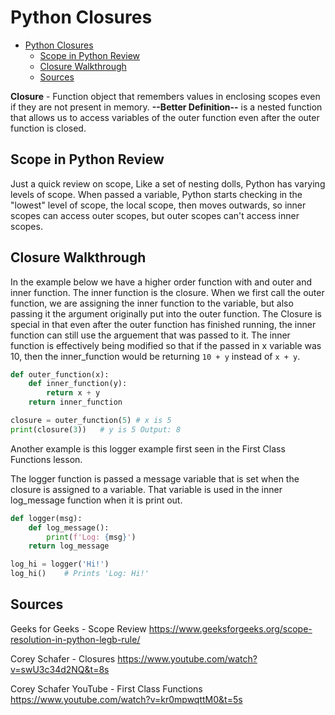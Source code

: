 # Python Closures

<!-- @import "[TOC]" {cmd="toc" depthFrom=1 depthTo=6 orderedList=false} -->

<!-- code_chunk_output -->

- [Python Closures](#python-closures)
  - [Scope in Python Review](#scope-in-python-review)
  - [Closure Walkthrough](#closure-walkthrough)
  - [Sources](#sources)

<!-- /code_chunk_output -->

**Closure** - Function object that remembers values in enclosing scopes even if they are not present in memory. **--Better Definition--** is a nested function that allows us to access variables of the outer function even after the outer function is closed.

## Scope in Python Review

Just a quick review on scope, Like a set of nesting dolls, Python has varying levels of scope. When passed a variable, Python starts checking in the "lowest" level of scope, the local scope, then moves outwards, so inner scopes can access outer scopes, but outer scopes can't access inner scopes.

## Closure Walkthrough

In the example below we have a higher order function with and outer and inner function. The inner function is the closure. When we first call the outer function, we are assigning the inner function to the variable, but also passing it the argument originally put into the outer function. The Closure is special in that even after the outer function has finished running, the inner function can still use the arguement that was passed to it. The inner function is effectively being modified so that if the passed in x variable was 10, then the inner_function would be returning `10 + y` instead of `x + y`.

```python
def outer_function(x):
    def inner_function(y):
        return x + y
    return inner_function

closure = outer_function(5) # x is 5
print(closure(3))   # y is 5 Output: 8
```

Another example is this logger example first seen in the First Class Functions lesson.

The logger function is passed a message variable that is set when the closure is assigned to a variable. That variable is used in the inner log_message function when it is print out.

```python
def logger(msg):
    def log_message():
        print(f'Log: {msg}')
    return log_message

log_hi = logger('Hi!')
log_hi()    # Prints 'Log: Hi!'
```

## Sources

Geeks for Geeks - Scope Review
<https://www.geeksforgeeks.org/scope-resolution-in-python-legb-rule/>

Corey Schafer - Closures
<https://www.youtube.com/watch?v=swU3c34d2NQ&t=8s>

Corey Schafer YouTube - First Class Functions
<https://www.youtube.com/watch?v=kr0mpwqttM0&t=5s>